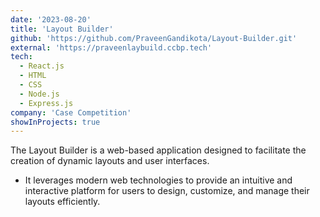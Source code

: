 ```yaml
---
date: '2023-08-20'
title: 'Layout Builder'
github: 'https://github.com/PraveenGandikota/Layout-Builder.git'
external: 'https://praveenlaybuild.ccbp.tech'
tech:
  - React.js
  - HTML
  - CSS
  - Node.js
  - Express.js
company: 'Case Competition'
showInProjects: true
---
```


The Layout Builder is a web-based application designed to facilitate the creation of dynamic layouts and user interfaces. 
- It leverages modern web technologies to provide an intuitive and interactive platform for users to design, customize, and manage their layouts efficiently.
